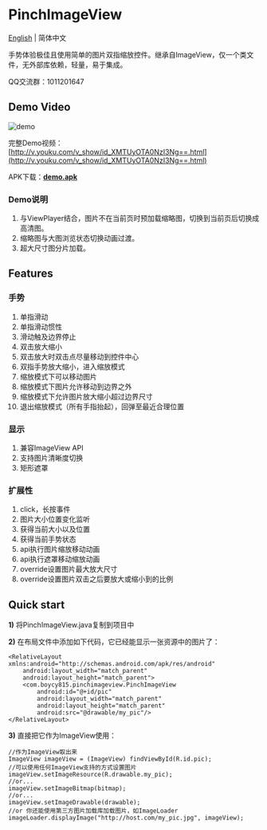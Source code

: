 # PinchImageView

[English](README.md) | 简体中文

手势体验极佳且使用简单的图片双指缩放控件。继承自ImageView，仅一个类文件，无外部库依赖，轻量，易于集成。

QQ交流群：1011201647

## Demo Video

![demo](demo/demo.gif)

完整Demo视频：[http://v.youku.com/v_show/id_XMTUyOTA0NzI3Ng==.html](http://v.youku.com/v_show/id_XMTUyOTA0NzI3Ng==.html)

APK下载：**[demo.apk](demo/demo.apk)**

### Demo说明

1. 与ViewPlayer结合，图片不在当前页时预加载缩略图，切换到当前页后切换成高清图。
2. 缩略图与大图浏览状态切换动画过渡。
3. 超大尺寸图分片加载。

## Features

### 手势

1. 单指滑动
2. 单指滑动惯性
3. 滑动触及边界停止
4. 双击放大缩小
5. 双击放大时双击点尽量移动到控件中心
6. 双指手势放大缩小，进入缩放模式
7. 缩放模式下可以移动图片
8. 缩放模式下图片允许移动到边界之外
9. 缩放模式下允许图片放大缩小超过边界尺寸
10. 退出缩放模式（所有手指抬起），回弹至最近合理位置

### 显示

1. 兼容ImageView API
2. 支持图片清晰度切换
3. 矩形遮罩

### 扩展性

1. click，长按事件
2. 图片大小位置变化监听
3. 获得当前大小以及位置
4. 获得当前手势状态
5. api执行图片缩放移动动画
6. api执行遮罩移动缩放动画
7. override设置图片最大放大尺寸
8. override设置图片双击之后要放大或缩小到的比例

## Quick start

**1)** 将PinchImageView.java复制到项目中

**2)** 在布局文件中添加如下代码，它已经能显示一张资源中的图片了：

    <RelativeLayout xmlns:android="http://schemas.android.com/apk/res/android"
        android:layout_width="match_parent"
        android:layout_height="match_parent">
        <com.boycy815.pinchimageview.PinchImageView
            android:id="@+id/pic"
            android:layout_width="match_parent"
            android:layout_height="match_parent"
            android:src="@drawable/my_pic"/>
    </RelativeLayout>

**3)** 直接把它作为ImageView使用：

    //作为ImageView取出来
    ImageView imageView = (ImageView) findViewById(R.id.pic);
    //可以使用任何ImageView支持的方式设置图片
    imageView.setImageResource(R.drawable.my_pic);
    //or...
    imageView.setImageBitmap(bitmap);
    //or...
    imageView.setImageDrawable(drawable);
    //or 你还能使用第三方图片加载库加载图片，如ImageLoader
    imageLoader.displayImage("http://host.com/my_pic.jpg", imageView);
